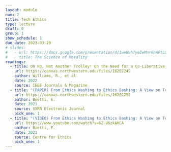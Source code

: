 ```yaml
---
layout: module
num: 2
title: Tech Ethics
type: lecture
draft: 0
group: 1
show_schedule: 1
due_date: 2023-03-29
# slides:
#   - url: https://docs.google.com/presentation/d/1weWuhTyeIeMnr6nHFtLQM6G-aJSdZ_JSicSgMefMEcg/edit?usp=sharing
#     title: The Science of Morality
readings:
  - title: Oh No, Not Another Trolley! On the Need for a Co-Liberative Consciousness in CS Pedagogy (Intro only)
    url: https://canvas.northwestern.edu/files/16202249
    author: Williams, R., et al.
    date: 2022
    source: IEEE Journals & Magazine
  - title: "(PAPER) From Ethics Washing to Ethics Bashing: A View on Tech Ethics from Within Moral Philosophy"
    url: https://canvas.northwestern.edu/files/16202252
    author: Bietti, E.
    date: 2021
    source: SSRN Electronic Journal
    pick_one: 1
  - title: "(VIDEO) From Ethics Washing to Ethics Bashing: A View on Tech Ethics from Within Moral Philosophy"
    url: https://www.youtube.com/watch?v=6Z-U6zkAHCA
    author: Bietti, E.
    date: 2021
    source: Centre for Ethics
    pick_one: 1
---
```


